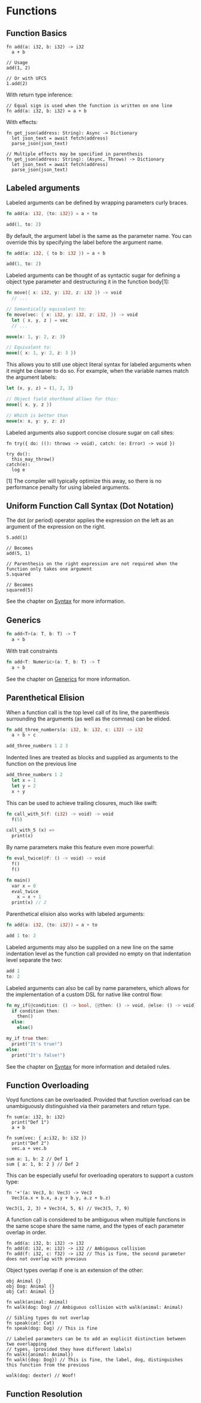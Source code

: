 # Functions

## Function Basics

```voyd
fn add(a: i32, b: i32) -> i32
  a + b

// Usage
add(1, 2)

// Or with UFCS
1.add(2)
```

With return type inference:

```voyd
// Equal sign is used when the function is written on one line
fn add(a: i32, b: i32) = a + b
```

With effects:

```voyd
fn get_json(address: String): Async -> Dictionary
  let json_text = await fetch(address)
  parse_json(json_text)

// Multiple effects may be specified in parenthesis
fn get_json(address: String): (Async, Throws) -> Dictionary
  let json_text = await fetch(address)
  parse_json(json_text)
```

## Labeled arguments

Labeled arguments can be defined by wrapping parameters curly braces.

```rust
fn add(a: i32, {to: i32}) = a + to

add(1, to: 2)
```

By default, the argument label is the same as the parameter name. You can
override this by specifying the label before the argument name.

```rust
fn add(a: i32, { to b: i32 }) = a + b

add(1, to: 2)
```

Labeled arguments can be thought of as syntactic sugar for defining a object
type parameter and destructuring it in the function body[1]:

```rust
fn move({ x: i32, y: i32, z: i32 }) -> void
  // ...

// Semantically equivalent to:
fn move(vec: { x: i32, y: i32, z: i32, }) -> void
  let { x, y, z } = vec
  // ...

move(x: 1, y: 2, z: 3)

// Equivalent to:
move({ x: 1, y: 2, z: 3 })
```

This allows you to still use object literal syntax for labeled arguments when
it might be cleaner to do so. For example, when the variable names match the
argument labels:

```rust
let (x, y, z) = (1, 2, 3)

// Object field shorthand allows for this:
move({ x, y, z })

// Which is better than
move(x: x, y: y, z: z)
```

Labeled arguments also support concise closure sugar on call sites:

```voyd
fn try({ do: ((): throws -> void), catch: (e: Error) -> void })

try do():
  this_may_throw()
catch(e):
  log e
```

[1] The compiler will typically optimize this away, so there is no performance
penalty for using labeled arguments.

## Uniform Function Call Syntax (Dot Notation)

The dot (or period) operator applies the expression on the left as an argument
of the expression on the right.

```
5.add(1)

// Becomes
add(5, 1)

// Parenthesis on the right expression are not required when the function only takes one argument
5.squared

// Becomes
squared(5)
```

See the chapter on [Syntax](./syntax.md) for more information.

## Generics

```rust
fn add<T>(a: T, b: T) -> T
  a + b
```

With trait constraints

```rust
fn add<T: Numeric>(a: T, b: T) -> T
  a + b
```

See the chapter on [Generics](./generics.md) for more information.


## Parenthetical Elision

When a function call is the top level call of its line, the parenthesis surrounding
the arguments (as well as the commas) can be elided.

```rust
fn add_three_numbers(a: i32, b: i32, c: i32) -> i32
  a + b + c

add_three_numbers 1 2 3
```

Indented lines are treated as blocks and supplied as arguments to the function
on the previous line

```rust
add_three_numbers 1 2
  let x = 1
  let y = 2
  x + y
```

This can be used to achieve trailing closures, much like swift:

```rust
fn call_with_5(f: (i32) -> void) -> void
  f(5)

call_with_5 (x) =>
  print(x)
```

By name parameters make this feature even more powerful:

```rust
fn eval_twice(@f: () -> void) -> void
  f()
  f()

fn main()
  var x = 0
  eval_twice
    x = x + 1
  print(x) // 2
```

Parenthetical elision also works with labeled arguments:

```rust
fn add(a: i32, {to: i32}) = a + to

add 1 to: 2
```

Labeled arguments may also be supplied on a new line on the same indentation
level as the function call provided no empty on that indentation level separate
the two:

```rust
add 1
to: 2
```

Labeled arguments can also be call by name parameters, which allows for the
implementation of a custom DSL for native like control flow:

```rust
fn my_if(@condition: () -> bool, {@then: () -> void, @else: () -> void}) -> void
  if condition then:
    then()
  else:
    else()

my_if true then:
  print("It's true!")
else:
  print("It's false!")
```

See the chapter on [Syntax](./syntax.md) for more information and detailed rules.

## Function Overloading

Voyd functions can be overloaded. Provided that function overload can be unambiguously distinguished via their parameters and return type.

```voyd
fn sum(a: i32, b: i32)
  print("Def 1")
  a + b

fn sum(vec: { a:i32, b: i32 })
  print("Def 2")
  vec.a + vec.b

sum a: 1, b: 2 // Def 1
sum { a: 1, b: 2 } // Def 2
```

This can be especially useful for overloading operators to support a custom
type:

```voyd
fn '+'(a: Vec3, b: Vec3) -> Vec3
  Vec3(a.x + b.x, a.y + b.y, a.z + b.z)

Vec3(1, 2, 3) + Vec3(4, 5, 6) // Vec3(5, 7, 9)
```

A function call is considered to be ambiguous when multiple functions in
the same scope share the same name, and the types of each parameter overlap
in order.

```voyd
fn add(a: i32, b: i32) -> i32
fn add(d: i32, e: i32) -> i32 // Ambiguous collision
fn add(f: i32, c: f32) -> i32 // This is fine, the second parameter does not overlap with previous
```

Object types overlap if one is an extension of the other:

```voyd
obj Animal {}
obj Dog: Animal {}
obj Cat: Animal {}

fn walk(animal: Animal)
fn walk(dog: Dog) // Ambiguous collision with walk(animal: Animal)

// Sibling types do not overlap
fn speak(cat: Cat)
fn speak(dog: Dog) // This is fine

// Labeled parameters can be to add an explicit distinction between two overlapping
// types, (provided they have different labels)
fn walk({animal: Animal})
fn walk({dog: Dog}) // This is fine, the label, dog, distinguishes this function from the previous

walk(dog: dexter) // Woof!
```

## Function Resolution
